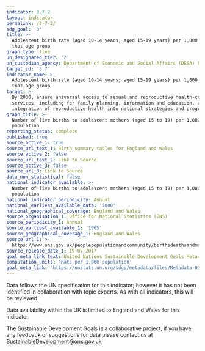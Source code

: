 ```yaml
---
indicator: 3.7.2
layout: indicator
permalink: /3-7-2/
sdg_goal: '3'
title: >-
  Adolescent birth rate (aged 10-14 years; aged 15-19 years) per 1,000 women in
  that age group
graph_type: line
un_designated_tier: '2'
un_custodian_agency: Department of Economic and Social Affairs (DESA) Population Division
target_id: '3.7'
indicator_name: >-
  Adolescent birth rate (aged 10-14 years; aged 15-19 years) per 1,000 women in
  that age group
target: >-
  By 2030, ensure universal access to sexual and reproductive health-care
  services, including for family planning, information and education, and the
  integration of reproductive health into national strategies and programmes
graph_title: >-
  Number of live births to adolescent mothers (aged 15 to 19) per 1,000
  population
reporting_status: complete
published: true
source_active_1: true
source_url_text_1: Birth summary tables for England and Wales
source_active_2: false
source_url_text_2: Link to Source
source_active_3: false
source_url_3: Link to Source
data_non_statistical: false
national_indicator_available: >-
  Number of live births to adolescent mothers (aged 15 to 19) per 1,000
  population
national_indicator_periodicity: Annual
national_earliest_available_data: '2000'
national_geographical_coverage: England and Wales
source_organisation_1: Office for National Statistics (ONS)
source_periodicity_1: Annual
source_earliest_available_1: '1965'
source_geographical_coverage_1: England and Wales
source_url_1: >-
  https://www.ons.gov.uk/peoplepopulationandcommunity/birthsdeathsandmarriages/livebirths/datasets/birthsummarytables
source_release_date_1: 19-07-2017
goal_meta_link_text: United Nations Sustainable Development Goals Metadata (PDF 91 KB)
computation_units: 'Rate per 1,000 population'
goal_meta_link: 'https://unstats.un.org/sdgs/metadata/files/Metadata-03-07-02.pdf'
---
```

Data follows the UN specification for this indicator; however it has not been identified in collaboration with topic experts. As with all indicators, this will be reviewed.

Data availability within the UK is limited to England and Wales for this indicator.

The Sustainable Development Goals is a collaborative project, if you have any feedback or suggestions for data please contact us at <SustainableDevelopment@ons.gov.uk>
